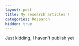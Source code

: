 ```yaml
---
layout: post
title: My research articles !
categories: Research
hidden: true
---
```


Just kidding, I haven't publish yet 
